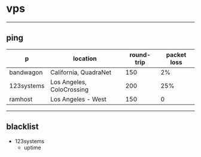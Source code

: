 # vps

---

## ping

| p          | location                  | round-trip | packet loss |
| ---------- | ------------------------- | ---------- | ----------- |
| bandwagon  | California, QuadraNet     | 150        | 2%          |
| 123systems | Los Angeles, ColoCrossing | 200        | 25%         |
| ramhost    | Los Angeles - West        | 150        | 0           |

---

## blacklist

+ 123systems
    - uptime
